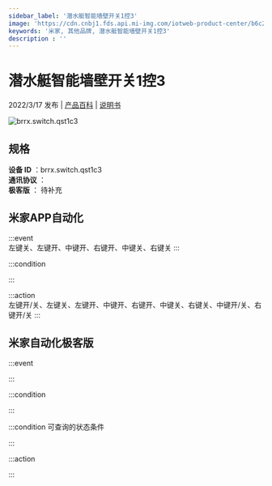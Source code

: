 ```yaml
---
sidebar_label: '潜水艇智能墙壁开关1控3'
image: 'https://cdn.cnbj1.fds.api.mi-img.com/iotweb-product-center/b6c2561c2156abef5b39a3f971437262_1641980582310.png?GalaxyAccessKeyId=AKVGLQWBOVIRQ3XLEW&Expires=9223372036854775807&Signature=glmpo8BDN7QvqtZqn0vALFW6L30='
keywords: '米家, 其他品牌, 潜水艇智能墙壁开关1控3'
description : ''
---
```

# 潜水艇智能墙壁开关1控3

2022/3/17 发布 | [产品百科](https://home.mi.com/webapp/content/baike/product/index.html?model=brrx.switch.qst1c3/) | [说明书](https://home.mi.com/views/introduction.html?model=brrx.switch.qst1c3&region=cn)

![brrx.switch.qst1c3](https://cdn.cnbj1.fds.api.mi-img.com/iotweb-product-center/b6c2561c2156abef5b39a3f971437262_1641980582310.png?GalaxyAccessKeyId=AKVGLQWBOVIRQ3XLEW&Expires=9223372036854775807&Signature=glmpo8BDN7QvqtZqn0vALFW6L30=)

## 规格  
> 
**设备 ID** ：brrx.switch.qst1c3  
**通讯协议** ：  
**极客版**  ： 待补充 


## 米家APP自动化  

:::event  
左键关、左键开、中键开、右键开、中键关、右键关
:::

:::condition  

:::

:::action   
左键开/关、左键关、左键开、中键开、右键开、中键关、右键关、中键开/关、右键开/关
:::

## 米家自动化极客版  

:::event  

:::

:::condition  

:::

:::condition 可查询的状态条件  

:::

:::action  

:::

        

